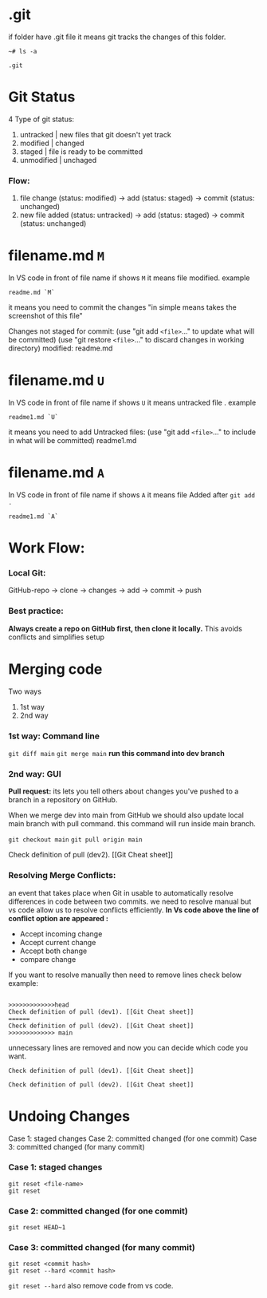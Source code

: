 # .git
if folder have .git file it means git tracks the changes of this folder. 
```
~# ls -a

.git
```

# Git Status

4 Type of git status:

1. untracked                   |    new files that git doesn't yet track
2. modified                     |    changed
3. staged                         |    file is ready to be committed
4. unmodified                 |    unchaged

### Flow: 
1. file change (status: modified) -> add (status: staged) -> commit (status: unchanged)
2. new file added (status: untracked) -> add (status: staged) -> commit (status: unchanged)

# filename.md `M`
In VS code in front of file name if shows `M` it means file modified. example
```
readme.md `M`
```
it means you need to commit the changes "in simple means takes the screenshot of this file"

Changes not staged for commit:
  (use "git add `<file>`..." to update what will be committed)
  (use "git restore `<file>`..." to discard changes in working directory)
	  modified:   readme.md

# filename.md `U`
In VS code in front of file name if shows `U` it means untracked file . example
```
readme1.md `U`
```
it means you need to add 
Untracked files:
  (use "git add `<file>`..." to include in what will be committed)
        readme1.md

# filename.md `A`
In VS code in front of file name if shows `A` it means file Added after `git add .`
```
readme1.md `A`
```

# Work Flow: 

### Local Git:
 GitHub-repo -> clone -> changes -> add -> commit -> push
### Best practice:
**Always create a repo on GitHub first, then clone it locally.** This avoids conflicts and simplifies setup 

# Merging code

Two ways
1. 1st way
2. 2nd way

### 1st way:  Command line

`git diff main`
`git merge main`                                  **run this command into dev branch**

### 2nd way: GUI

**Pull request:** its lets you tell others about changes you've pushed to a branch in a repository on GitHub.


When we merge dev into main from GitHub we should also update local main branch with pull command. this command will run inside main branch.

`git checkout main`
`git pull origin main`

Check definition of pull (dev2). [[Git Cheat sheet]]

### Resolving Merge Conflicts:

an event that takes place when Git in usable to automatically resolve differences in code between two commits.
we need to resolve manual but vs code allow us to resolve conflicts efficiently.
**In Vs code above the line of conflict option are appeared :**
- Accept  incoming change
- Accept current change
- Accept both change
- compare change

If you want to resolve manually then need to remove lines check below example:

```

>>>>>>>>>>>>>head 
Check definition of pull (dev1). [[Git Cheat sheet]]
======
Check definition of pull (dev2). [[Git Cheat sheet]]
>>>>>>>>>>>>> main
```

unnecessary lines are removed and now you can decide which code you want.

```
Check definition of pull (dev1). [[Git Cheat sheet]]

Check definition of pull (dev2). [[Git Cheat sheet]]
```

# Undoing Changes

Case 1: staged changes
Case 2: committed changed (for one commit)
Case 3: committed changed (for many commit)

### Case 1: staged changes
```
git reset <file-name>
git reset
```
### Case 2: committed changed (for one commit)

```
git reset HEAD~1
```
### Case 3: committed changed (for many commit)

```
git reset <commit hash>
git reset --hard <commit hash> 
```
`git reset --hard` also remove code from vs code. 
